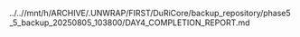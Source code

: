 ../..//mnt/h/ARCHIVE/.UNWRAP/FIRST/DuRiCore/backup_repository/phase5_5_backup_20250805_103800/DAY4_COMPLETION_REPORT.md